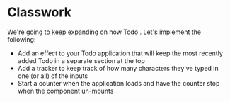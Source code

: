 # Classwork

We're going to keep expanding on how Todo . Let's implement the following:

- Add an effect to your Todo application that will keep the most recently added Todo in a separate section at the top
- Add a tracker to keep track of how many characters they've typed in one (or all) of the inputs
- Start a counter when the application loads and have the counter stop when the component un-mounts